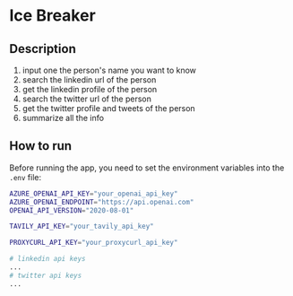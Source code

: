# Ice Breaker

## Description

1. input one the person's name you want to know
2. search the linkedin url of the person
3. get the linkedin profile of the person
4. search the twitter url of the person
5. get the twitter profile and tweets of the person
6. summarize all the info

## How to run

Before running the app, you need to set the environment variables into the `.env` file:

```bash
AZURE_OPENAI_API_KEY="your_openai_api_key"
AZURE_OPENAI_ENDPOINT="https://api.openai.com"
OPENAI_API_VERSION="2020-08-01"

TAVILY_API_KEY="your_tavily_api_key"

PROXYCURL_API_KEY="your_proxycurl_api_key"

# linkedin api keys
...
# twitter api keys
...
```
